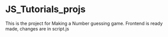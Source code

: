 # JS_Tutorials_projs
This is the project for Making a Number guessing game. Frontend is ready made, changes are in script.js 
